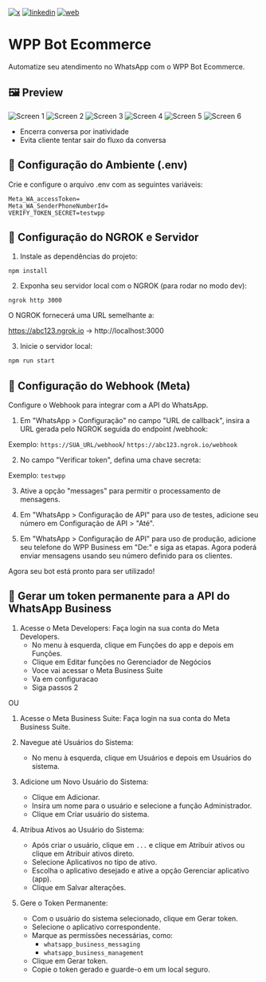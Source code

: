 [![x](https://img.shields.io/badge/X-000000?style=for-the-badge&logo=X&logoColor=white)](https://twitter.com/t_h_e_u)
[![linkedin](https://img.shields.io/badge/Linkedin-0A66C2?style=for-the-badge&logo=linkedin&logoColor=white)](https://www.linkedin.com/in/matheusgbatista/)
[![web](https://img.shields.io/badge/web-000000?style=for-the-badge&logo=web&logoColor=white)](https://t-heu.github.io)

# WPP Bot Ecommerce

Automatize seu atendimento no WhatsApp com o WPP Bot Ecommerce.

## 🖼️ Preview

![Screen 1](docs/image.png "Screen 1")
![Screen 2](docs/preview.png "Screen 2")
![Screen 3](docs/a.png "Screen 3")
![Screen 4](docs/b.png "Screen 4")
![Screen 5](docs/c.png "Screen 5")
![Screen 6](docs/d.png "Screen 6")

- Encerra conversa por inatividade
- Evita cliente tentar sair do fluxo da conversa

## 📌 Configuração do Ambiente (.env)

Crie e configure o arquivo .env com as seguintes variáveis:
```
Meta_WA_accessToken=
Meta_WA_SenderPhoneNumberId=
VERIFY_TOKEN_SECRET=testwpp
```

## 🚀 Configuração do NGROK e Servidor

1. Instale as dependências do projeto:
```
npm install
```

2. Exponha seu servidor local com o NGROK (para rodar no modo dev):
```
ngrok http 3000
```
O NGROK fornecerá uma URL semelhante a:

https://abc123.ngrok.io -> http://localhost:3000

3. Inicie o servidor local:

```sh
npm run start
```

## 🔗 Configuração do Webhook (Meta)

Configure o Webhook para integrar com a API do WhatsApp.

1. Em "WhatsApp > Configuração" no campo "URL de callback", insira a URL gerada pelo NGROK seguida do endpoint /webhook:

Exemplo: `https://SUA_URL/webhook`/ `https://abc123.ngrok.io/webhook`

2. No campo "Verificar token", defina uma chave secreta:

Exemplo: `testwpp`

3. Ative a opção "messages" para permitir o processamento de mensagens.

4. Em "WhatsApp > Configuração de API" para uso de testes, adicione seu número em Configuração de API > "Até".

5. Em "WhatsApp > Configuração de API" para uso de produção, adicione seu telefone do WPP Business em "De:" e siga as etapas. Agora poderá enviar mensagens usando seu número definido para os clientes.

Agora seu bot está pronto para ser utilizado!

## 🔗 Gerar um token permanente para a API do WhatsApp Business

1. Acesse o Meta Developers: Faça login na sua conta do Meta Developers.
    - No menu à esquerda, clique em Funções do app e depois em Funções.
    - Clique em Editar funções no Gerenciador de Negócios
    - Voce vai acessar o Meta Business Suite
    - Va em configuracao
    - Siga passos 2

OU

1. Acesse o Meta Business Suite: Faça login na sua conta do Meta Business Suite.

2. Navegue até Usuários do Sistema:

    - No menu à esquerda, clique em Usuários e depois em Usuários do sistema.

3. Adicione um Novo Usuário do Sistema:

    - Clique em Adicionar.
    - Insira um nome para o usuário e selecione a função Administrador.
    - Clique em Criar usuário do sistema.

4. Atribua Ativos ao Usuário do Sistema:

    - Após criar o usuário, clique em `...` e clique em Atribuir ativos ou clique em Atribuir ativos direto.
    - Selecione Aplicativos no tipo de ativo.
    - Escolha o aplicativo desejado e ative a opção Gerenciar aplicativo (app).
    - Clique em Salvar alterações.

5. Gere o Token Permanente:

    - Com o usuário do sistema selecionado, clique em Gerar token.
    - Selecione o aplicativo correspondente.
    - Marque as permissões necessárias, como:
      - `whatsapp_business_messaging`
      - `whatsapp_business_management`
    - Clique em Gerar token.
    - Copie o token gerado e guarde-o em um local seguro.
